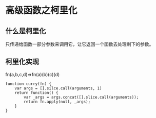 # 高级函数之柯里化

## 什么是柯里化

只传递给函数一部分参数来调用它，让它返回一个函数去处理剩下的参数。

## 柯里化实现

fn(a,b,c,d)=>fn(a)(b)(c)(d)
```
function curry(fn) {
    var args = [].silce.call(arguments, 1)
    return function() {
        var _args = args.concat([].slice.call(arguments));
        return fn.apply(null, _args);
    }
}


```
